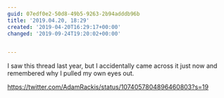 ```yaml
---
guid: 07edf0e2-50d8-49b5-9263-2b94adddb96b
title: '2019.04.20, 18:29'
created: '2019-04-20T16:29:17+00:00'
changed: '2019-09-24T19:20:02+00:00'


---
```


I saw this thread last year, but I accidentally came across it just now and remembered why I pulled my own eyes out. 

<https://twitter.com/AdamRackis/status/1074057804896460803?s=19>
